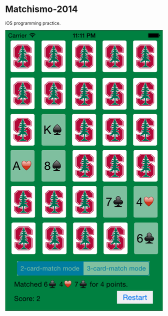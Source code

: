 Matchismo-2014
==============

iOS programming practice.

![screen shot](https://raw.githubusercontent.com/wuqifu/Matchismo-2014/master/Screen-shot/screen-shot1.png)
